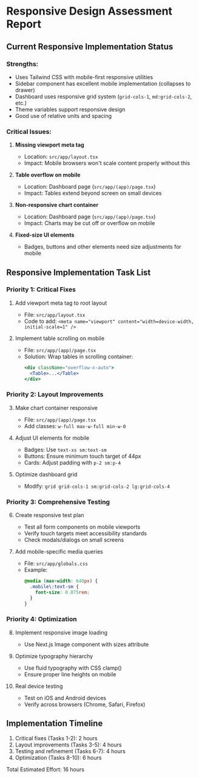 # Responsive Design Assessment Report

## Current Responsive Implementation Status

### Strengths:
- Uses Tailwind CSS with mobile-first responsive utilities
- Sidebar component has excellent mobile implementation (collapses to drawer)
- Dashboard uses responsive grid system (`grid-cols-1`, `md:grid-cols-2`, etc.)
- Theme variables support responsive design
- Good use of relative units and spacing

### Critical Issues:
1. **Missing viewport meta tag**  
   - Location: `src/app/layout.tsx`  
   - Impact: Mobile browsers won't scale content properly without this

2. **Table overflow on mobile**  
   - Location: Dashboard page (`src/app/(app)/page.tsx`)  
   - Impact: Tables extend beyond screen on small devices

3. **Non-responsive chart container**  
   - Location: Dashboard page (`src/app/(app)/page.tsx`)  
   - Impact: Charts may be cut off or overflow on mobile

4. **Fixed-size UI elements**  
   - Badges, buttons and other elements need size adjustments for mobile

## Responsive Implementation Task List

### Priority 1: Critical Fixes
1. Add viewport meta tag to root layout
   - File: `src/app/layout.tsx`
   - Code to add: `<meta name="viewport" content="width=device-width, initial-scale=1" />`

2. Implement table scrolling on mobile
   - File: `src/app/(app)/page.tsx`
   - Solution: Wrap tables in scrolling container:
     ```jsx
     <div className="overflow-x-auto">
       <Table>...</Table>
     </div>
     ```

### Priority 2: Layout Improvements
3. Make chart container responsive
   - File: `src/app/(app)/page.tsx`
   - Add classes: `w-full max-w-full min-w-0`

4. Adjust UI elements for mobile
   - Badges: Use `text-xs sm:text-sm`
   - Buttons: Ensure minimum touch target of 44px
   - Cards: Adjust padding with `p-2 sm:p-4`

5. Optimize dashboard grid
   - Modify: `grid grid-cols-1 sm:grid-cols-2 lg:grid-cols-4`

### Priority 3: Comprehensive Testing
6. Create responsive test plan
   - Test all form components on mobile viewports
   - Verify touch targets meet accessibility standards
   - Check modals/dialogs on small screens

7. Add mobile-specific media queries
   - File: `src/app/globals.css`
   - Example:
     ```css
     @media (max-width: 640px) {
       .mobile\:text-sm {
         font-size: 0.875rem;
       }
     }
     ```

### Priority 4: Optimization
8. Implement responsive image loading
   - Use Next.js Image component with sizes attribute

9. Optimize typography hierarchy
   - Use fluid typography with CSS clamp()
   - Ensure proper line heights on mobile

10. Real device testing
    - Test on iOS and Android devices
    - Verify across browsers (Chrome, Safari, Firefox)

## Implementation Timeline
1. Critical fixes (Tasks 1-2): 2 hours
2. Layout improvements (Tasks 3-5): 4 hours
3. Testing and refinement (Tasks 6-7): 4 hours
4. Optimization (Tasks 8-10): 6 hours

Total Estimated Effort: 16 hours
